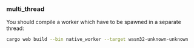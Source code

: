 ### multi_thread

You should compile a worker which have to be spawned in a separate thread:

```sh
cargo web build --bin native_worker --target wasm32-unknown-unknown
```
